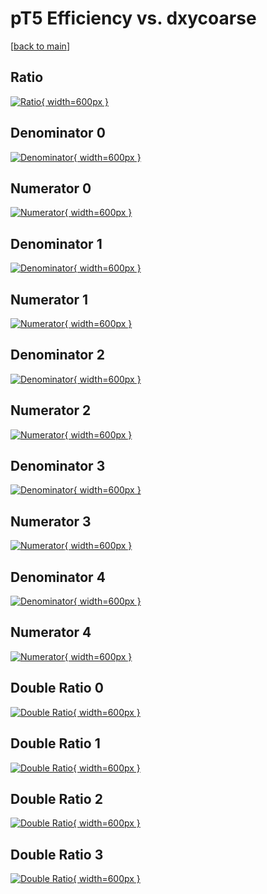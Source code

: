 # pT5 Efficiency vs. dxycoarse

[[back to main](./)]



## Ratio

[![Ratio](../mtv/var/pT5_loweta_211_1_eff_dxycoarse.png){ width=600px }](../mtv/var/pT5_loweta_211_1_eff_dxycoarse.pdf)

## Denominator 0

[![Denominator](../mtv/den/pT5_loweta_211_1_eff_dxycoarse_den0.png){ width=600px }](../mtv/den/pT5_loweta_211_1_eff_dxycoarse_den0.pdf)

## Numerator 0

[![Numerator](../mtv/num/pT5_loweta_211_1_eff_dxycoarse_num0.png){ width=600px }](../mtv/num/pT5_loweta_211_1_eff_dxycoarse_num0.pdf)

## Denominator 1

[![Denominator](../mtv/den/pT5_loweta_211_1_eff_dxycoarse_den1.png){ width=600px }](../mtv/den/pT5_loweta_211_1_eff_dxycoarse_den1.pdf)

## Numerator 1

[![Numerator](../mtv/num/pT5_loweta_211_1_eff_dxycoarse_num1.png){ width=600px }](../mtv/num/pT5_loweta_211_1_eff_dxycoarse_num1.pdf)

## Denominator 2

[![Denominator](../mtv/den/pT5_loweta_211_1_eff_dxycoarse_den2.png){ width=600px }](../mtv/den/pT5_loweta_211_1_eff_dxycoarse_den2.pdf)

## Numerator 2

[![Numerator](../mtv/num/pT5_loweta_211_1_eff_dxycoarse_num2.png){ width=600px }](../mtv/num/pT5_loweta_211_1_eff_dxycoarse_num2.pdf)

## Denominator 3

[![Denominator](../mtv/den/pT5_loweta_211_1_eff_dxycoarse_den3.png){ width=600px }](../mtv/den/pT5_loweta_211_1_eff_dxycoarse_den3.pdf)

## Numerator 3

[![Numerator](../mtv/num/pT5_loweta_211_1_eff_dxycoarse_num3.png){ width=600px }](../mtv/num/pT5_loweta_211_1_eff_dxycoarse_num3.pdf)

## Denominator 4

[![Denominator](../mtv/den/pT5_loweta_211_1_eff_dxycoarse_den4.png){ width=600px }](../mtv/den/pT5_loweta_211_1_eff_dxycoarse_den4.pdf)

## Numerator 4

[![Numerator](../mtv/num/pT5_loweta_211_1_eff_dxycoarse_num4.png){ width=600px }](../mtv/num/pT5_loweta_211_1_eff_dxycoarse_num4.pdf)

## Double Ratio 0

[![Double Ratio](../mtv/ratio/pT5_loweta_211_1_eff_dxycoarse_ratio0.png){ width=600px }](../mtv/ratio/pT5_loweta_211_1_eff_dxycoarse_ratio0.pdf)

## Double Ratio 1

[![Double Ratio](../mtv/ratio/pT5_loweta_211_1_eff_dxycoarse_ratio1.png){ width=600px }](../mtv/ratio/pT5_loweta_211_1_eff_dxycoarse_ratio1.pdf)

## Double Ratio 2

[![Double Ratio](../mtv/ratio/pT5_loweta_211_1_eff_dxycoarse_ratio2.png){ width=600px }](../mtv/ratio/pT5_loweta_211_1_eff_dxycoarse_ratio2.pdf)

## Double Ratio 3

[![Double Ratio](../mtv/ratio/pT5_loweta_211_1_eff_dxycoarse_ratio3.png){ width=600px }](../mtv/ratio/pT5_loweta_211_1_eff_dxycoarse_ratio3.pdf)

